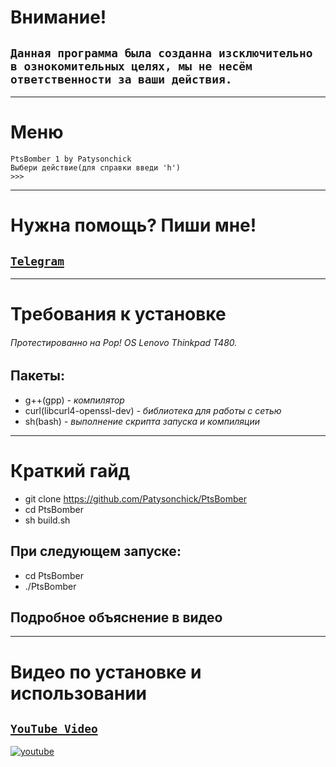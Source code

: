 # **Внимание!**
## `Данная программа была созданна изсключительно в ознокомительных целях, мы не несём ответственности за ваши действия.`
___
# Меню
```
PtsBomber 1 by Patysonchick
Выбери действие(для справки введи 'h')
>>> 
```
___
# Нужна помощь? Пиши мне!
## [`Telegram`](https://t.me/SenkeiSenbonzakuraKageyoshi)
___
# Требования к установке
###### *Протестированно на Pop! OS Lenovo Thinkpad T480.*
## Пакеты:
- g++(gpp) *- компилятор*
- curl(libcurl4-openssl-dev) *- библиотека для работы с сетью*
- sh(bash) *- выполнение скрипта запуска и компиляции*
___
# Краткий гайд
- git clone https://github.com/Patysonchick/PtsBomber
- cd PtsBomber
- sh build.sh
## При следующем запуске:
- cd PtsBomber
- ./PtsBomber
## Подробное объяснение в видео
___
# Видео по установке и использовании
## [`YouTube Video`](https://www.youtube.com/watch?v=DEk-ck_ZCFk)
[![youtube](https://i.imgur.com/Au3AjfY.png)](https://www.youtube.com/watch?v=DEk-ck_ZCFk)  
